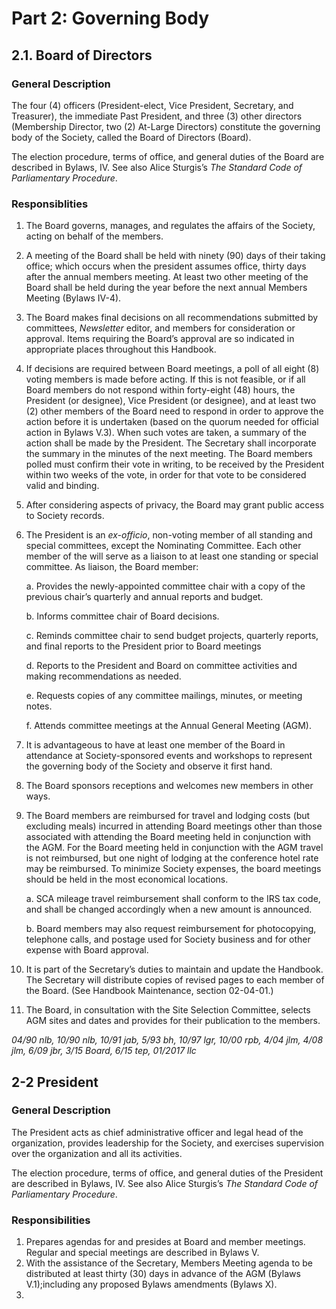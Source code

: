 
# Part 2: Governing Body

## 2.1. Board of Directors

### General Description

The four (4) officers (President-elect, Vice President, Secretary, and Treasurer), the immediate Past President, and three (3) other directors (Membership Director, two (2) At-Large Directors) constitute the governing body of the Society, called the Board of Directors (Board).

The election procedure, terms of office, and general duties of the Board are described in Bylaws, IV. See also Alice Sturgis’s _The Standard Code of Parliamentary Procedure_.

### Responsiblities

1. The Board governs, manages, and regulates the affairs of the Society, acting on behalf of the members.
2. A meeting of the Board shall be held with ninety (90) days of their taking office; which occurs when the president assumes office, thirty days after the annual members meeting. At least two other meeting of the Board shall be held during the year before the next annual Members Meeting (Bylaws IV-4).
3. The Board makes final decisions on all recommendations submitted by committees, _Newsletter_ editor, and members for consideration or approval. Items requiring the Board’s approval are so indicated in appropriate places throughout this Handbook.
4. If decisions are required between Board meetings, a poll of all eight (8) voting members is made before acting. If this is not feasible, or if all Board members do not respond within forty-eight (48) hours, the President (or designee), Vice President (or designee), and at least two (2) other members of the Board need to respond in order to approve the action before it is undertaken (based on the quorum needed for official action in Bylaws V.3). When such votes are taken, a summary of the action shall be made by the President. The Secretary shall incorporate the summary in the minutes of the next meeting. The Board members polled must confirm their vote in writing, to be received by the President within two weeks of the vote, in order for that vote to be considered valid and binding.
5. After considering aspects of privacy, the Board may grant public access to Society records.
6. The President is an _ex-officio_, non-voting member of all standing and special committees, except the Nominating Committee. Each other member of the will serve as a liaison to at least one standing or special committee. As liaison, the Board member:

    a. Provides the newly-appointed committee chair with a copy of the previous chair’s quarterly and annual reports and budget.

    b. Informs committee chair of Board decisions.

    c. Reminds committee chair to send budget projects, quarterly reports, and final reports to the President prior to Board meetings

    d. Reports to the President and Board on committee activities and making recommendations as needed.

    e. Requests copies of any committee mailings, minutes, or meeting notes.

    f. Attends committee meetings at the Annual General Meeting (AGM).

7. It is advantageous to have at least one member of the Board in attendance at Society-sponsored events and workshops to represent the governing body of the Society and observe it first hand.
8. The Board sponsors receptions and welcomes new members in other ways.
9. The Board members are reimbursed for travel and lodging costs (but excluding meals) incurred in attending Board meetings other than those associated with attending the Board meeting held in conjunction with the AGM. For the Board meeting held in conjunction with the AGM travel is not reimbursed, but one night of lodging at the conference hotel rate may be reimbursed. To minimize Society expenses, the board meetings should be held in the most economical locations.

    a. SCA mileage travel reimbursement shall conform to the IRS tax code, and shall be changed accordingly when a new amount is announced.

    b. Board members may also request reimbursement for photocopying, telephone calls, and postage used for Society business and for other expense with Board approval.

10. It is part of the Secretary’s duties to maintain and update the Handbook. The Secretary will distribute copies of revised pages to each member of the Board. (See Handbook Maintenance, section 02-04-01.)
11. The Board, in consultation with the Site Selection Committee, selects AGM sites and dates and provides for their publication to the members.

_04/90 nlb, 10/90 nlb, 10/91 jab, 5/93 bh, 10/97 lgr, 10/00 rpb, 4/04 jlm, 4/08 jlm, 6/09 jbr, 3/15 Board, 6/15 tep, 01/2017 llc_

## 2-2 President

### General Description

The President acts as chief administrative officer and legal head of the organization, provides leadership for the Society, and exercises supervision over the organization and all its activities.

The election procedure, terms of office, and general duties of the President are described in Bylaws, IV. See also Alice Sturgis’s _The Standard Code of Parliamentary Procedure_.

### Responsibilities

1. Prepares agendas for and presides at Board and member meetings. Regular and special meetings are described in Bylaws V.
2. With the assistance of the Secretary, Members Meeting agenda to be distributed at least thirty (30) days in advance of the AGM (Bylaws V.1);including any proposed Bylaws amendments (Bylaws X).
3. 



